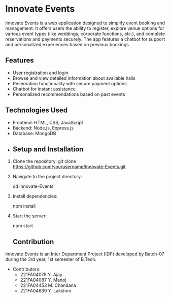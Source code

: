 # Innovate Events
Innovate Events is a web application designed to simplify event booking and management. It offers users the ability to register, explore venue options for various event types (like weddings, corporate functions, etc.), and complete reservations and payments securely. The app features a chatbot for support and personalized experiences based on previous bookings.
## Features
- User registration and login
- Browse and view detailed information about available halls
- Reservation functionality with secure payment options
- Chatbot for instant assistance
- Personalized recommendations based on past events
## Technologies Used
- Frontend: HTML, CSS, JavaScript
- Backend: Node.js, Express.js
- Database: MongoDB
- ## Setup and Installation
1. Clone the repository:
   git clone https://github.com/yourusername/Innovate-Events.git
   
2. Navigate to the project directory:
   
   cd Innovate-Events
   
3. Install dependencies:
  
   npm install
   
4. Start the server:
   
   npm start

   ## Contribution
Innovate Events is an Inter Department Project (IDP) developed by Batch-07 during the 3rd year, 1st semester of B.Tech.

- Contributors:
  - 221FA04078 Y. Ajay
  - 221FA04087 Y. Manoj
  - 221FA04453 M. Chandana
  - 221FA04639 Y. Lakshmi



